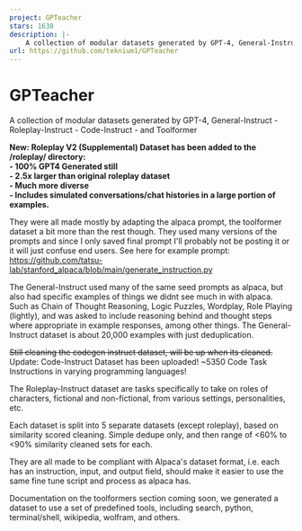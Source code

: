 ```yaml
---
project: GPTeacher
stars: 1638
description: |-
    A collection of modular datasets generated by GPT-4, General-Instruct - Roleplay-Instruct - Code-Instruct - and Toolformer
url: https://github.com/teknium1/GPTeacher
---
```


# GPTeacher
A collection of modular datasets generated by GPT-4, General-Instruct - Roleplay-Instruct - Code-Instruct - and Toolformer

**New: Roleplay V2 (Supplemental) Dataset has been added to the /roleplay/ directory:**  
**- 100% GPT4 Generated still**   
**- 2.5x larger than original roleplay dataset**  
**- Much more diverse**  
**- Includes simulated conversations/chat histories in a large portion of examples.**  

They were all made mostly by adapting the alpaca prompt, the toolformer dataset a bit more than the rest though. They used many versions of the prompts and since I only saved final prompt I'll probably not be posting it or it will just confuse end users. See here for example prompt: https://github.com/tatsu-lab/stanford_alpaca/blob/main/generate_instruction.py

The General-Instruct used many of the same seed prompts as alpaca, but also had specific examples of things we didnt see much in with alpaca. Such as Chain of Thought Reasoning, Logic Puzzles, Wordplay, Role Playing (lightly), and was asked to include reasoning behind and thought steps where appropriate in example responses, among other things. 
The General-Instruct dataset is about 20,000 examples with just deduplication.

~~Still cleaning the codegen instruct dataset, will be up when its cleaned.~~  
Update: Code-Instruct Dataset has been uploaded! ~5350 Code Task Instructions in varying programming languages!

The Roleplay-Instruct dataset are tasks specifically to take on roles of characters, fictional and non-fictional, from various settings, personalities, etc.

Each dataset is split into 5 separate datasets (except roleplay), based on similarity scored cleaning. Simple dedupe only, and then range of <60% to <90% similarity cleaned sets for each.

They are all made to be compliant with Alpaca's dataset format, i.e. each has an instruction, input, and output field, should make it easier to use the same fine tune script and process as alpaca has.

Documentation on the toolformers section coming soon, we generated a dataset to use a set of predefined tools, including search, python, terminal/shell, wikipedia, wolfram, and others.

